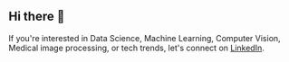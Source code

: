 ## Hi there 👋

<!--
**bitewulign/bitewulign** is a ✨ _special_ ✨ repository because its `README.md` (this file) appears on your GitHub profile.

Here are some ideas to get you started:

- 🔭 I’m currently working on ...
- 🌱 I’m currently learning ...
- 👯 I’m looking to collaborate on ...
- 🤔 I’m looking for help with ...
- 💬 Ask me about ...
- 📫 How to reach me: ...
- 😄 Pronouns: ...
- ⚡ Fun fact: ...
-->
If you're interested in Data Science, Machine Learning, Computer Vision, Medical image processing, or tech trends, let's connect on [LinkedIn](https://www.linkedin.com/in/bitewulign-mekonnen-phd-6ba12b84/).

